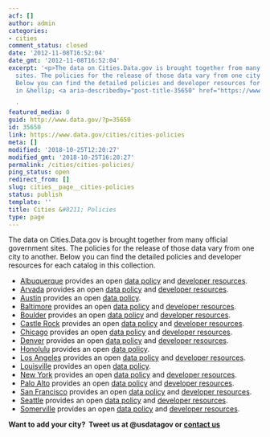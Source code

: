 ```yaml
---
acf: []
author: admin
categories:
- cities
comment_status: closed
date: '2012-11-08T16:52:04'
date_gmt: '2012-11-08T16:52:04'
excerpt: '<p>The data on Cities.Data.gov is brought together from many official government
  sites. The policies for the release of those data vary from one city to another.
  Below you can find the detailed policies and developer resources for each catalog
  in &hellip; <a aria-describedby="post-title-35650" href="https://www.data.gov/cities/cities-policies">Continued</a></p>

  '
featured_media: 0
guid: http://www.data.gov/?p=35650
id: 35650
link: https://www.data.gov/cities/cities-policies
meta: []
modified: '2018-10-25T12:20:27'
modified_gmt: '2018-10-25T16:20:27'
permalink: /cities/cities-policies/
ping_status: open
redirect_from: []
slug: cities__page__cities-policies
status: publish
template: ''
title: Cities &#8211; Policies
type: page
---
```

The data on Cities.Data.gov is brought together from many official government sites. The policies for the release of those data vary from one city to another. Below you can find the detailed policies and developer resources for each catalog in this collection.


* [Albuquerque](http://www.cabq.gov/abq-data) provides an open [data policy](http://www.cabq.gov/abq-data/abq-data-disclaimer-1) and [developer resources](https://www.cabq.gov/abq-data/developer-resources).
* [Arvada](http://arvada.org/opendata) provides an open [data policy](http://arvada.org/about-arvada/city-terms-and-conditions-of-use/) and [developer resources](http://gis-bouldercounty.opendata.arcgis.com/).
* [Austin](http://Data.austintexas.gov) provides an open [data policy](http://www.austintexas.gov/page/legal-notice).
* [Baltimore](http://Data.baltimorecity.gov) provides an open [data policy](http://www.baltimorecity.gov/PrivacyPolicy.aspx) and [developer resources](http://dev.socrata.com/).
* [Boulder](http://gis-bouldercounty.opendata.arcgis.com/) provides an open [data policy](http://opendefinition.org/okd/) and [developer resources](http://gis-bouldercounty.opendata.arcgis.com/).
* [Castle Rock](http://data.opencolorado.org/) provides an open [data policy](http://opendefinition.org/okd/) and [developer resources](http://gis-bouldercounty.opendata.arcgis.com/).
* [Chicago](http://Data.cityofchicago.org) provides an open [data policy](http://www.cityofchicago.org/city/en/narr/foia/data_disclaimer.html) and [developer resources](http://dev.socrata.com/).
* [Denver](http://data.denvergov.org/) provides an open [data policy](http://opendefinition.org/okd/) and [developer resources](http://gis-bouldercounty.opendata.arcgis.com/).
* [Honolulu](http://Data.honolulu.gov) provides an open [data policy](https://s3.amazonaws.com/bsp-ocsit-prod-east-appdata/datagov/wordpress/2013/10/attachments/OpenDataPolicy-Honolulu.docx).
* [Los Angeles](https://data.lacity.org/) provides an open [data policy](https://data.lacity.org/terms-of-use) and [developer resources](https://dev.socrata.com/).
* [Louisville](http://portal.louisvilleky.gov/service/data) provides an open [data policy](http://portal.louisvilleky.gov/content/terms-use-accessibility-data-policy).
* [New York](http://Data.cityofnewyork.us) provides an open [data policy](http://www.nyc.gov/html/data/terms.html) and [developer resources](http://dev.socrata.com/).
* [Palo Alto](http://www.cityofpaloalto.org/gov/depts/it/open_data/default.asp) provides an open [data policy](http://www.cityofpaloalto.org/gov/depts/it/open_data/terms_of_use.asp) and [developer resources](http://data.cityofpaloalto.org/developers/).
* [San Francisco](http://Data.sfgov.org) provides an open [data policy](https://datasf.org/resources/) and [developer resources](http://dev.socrata.com/).
* [Seattle](http://Data.seattle.gov) provides an open [data policy](https://data.seattle.gov/stories/s/Data-Policy/6ukr-wvup/) and [developer resources](http://dev.socrata.com/).
* [Somerville](http://Data.somervillema.gov) provides an open [data policy](https://docs.digital.mass.gov/) and [developer resources](http://support.socrata.com/home).


**Want to add your city?  Tweet us at @usdatagov or [contact us](https://www.data.gov/contact)**


